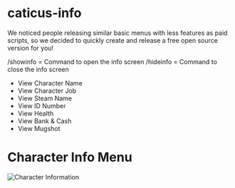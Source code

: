 # caticus-info

We noticed people releasing similar basic menus with less features as paid scripts, so we decided to quickly create and release a free open source version for you!

/showinfo = Command to open the info screen
/hideinfo = Command to close the info screen

- View Character Name
- View Character Job
- View Steam Name
- View ID Number
- View Health
- View Bank & Cash
- View Mugshot

# Character Info Menu
![Character Information](https://i.imgur.com/c4d9vnC.png)
